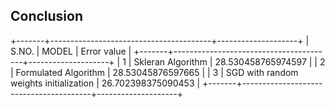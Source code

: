 ## Conclusion
+-------+----------------------------------------+--------------------+
| S.NO. | MODEL                                  | Error value        |
+-------+----------------------------------------+--------------------+
| 1     | Skleran Algorithm                      | 28.530458765974597 |
| 2     | Formulated Algorithm                   | 28.53045876597665  |
| 3     | SGD with random weights initialization | 26.702398375090453 |
+-------+----------------------------------------+--------------------+
